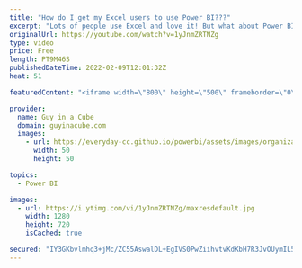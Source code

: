 ```yaml
---
title: "How do I get my Excel users to use Power BI???"
excerpt: "Lots of people use Excel and love it! But what about Power BI? Why not use both together? Patrick looks at how Excel users can take advantage of Power BI and may just start using that!  Start in Excel to connect to Power BI datasets https://docs.microsoft.com/power-bi/collaborate-share/service-connect-excel-power-bi-datasets"
originalUrl: https://youtube.com/watch?v=1yJnmZRTNZg
type: video
price: Free
length: PT9M46S
publishedDateTime: 2022-02-09T12:01:32Z
heat: 51

featuredContent: "<iframe width=\"800\" height=\"500\" frameborder=\"0\" src=\"https://www.youtube.com/embed/1yJnmZRTNZg\" allow=\"accelerometer; autoplay; encrypted-media; gyroscope; picture-in-picture\" allowfullscreen></iframe>"

provider:
  name: Guy in a Cube
  domain: guyinacube.com
  images:
    - url: https://everyday-cc.github.io/powerbi/assets/images/organizations/guyinacube.com-50x50.jpg
      width: 50
      height: 50

topics:
  - Power BI

images:
  - url: https://i.ytimg.com/vi/1yJnmZRTNZg/maxresdefault.jpg
    width: 1280
    height: 720
    isCached: true

secured: "IY3GKbvlmhq3+jMc/ZC55AswalDL+EgIVS0PwZiihvtvKdKbH7R3JvOUymIL5PXyDzbT7BBS3x8KRSi5dpBTCU8rtadYQxG7otqRyImoTk4M25BRrrWp6a3qWP2c+qr3l7WGLubxni84o7J8DrD0p6CVdP3oQHfDSgjyaqbMbaCW4xT03fVCL6JaEwBOpetcU2+XPZRRfQ62lqNKimw4PgpB47NtqU/BUCjwhsGUhqRo76OpA/AStA8jFAT2tyhfPMvKOX/C/4rXyKMqu3HIFPcJuA+vBhuvbaWWeN1IbWVlgF9UpZj7/ubT8A+VHHOT96MfnU+uBe5X1lwn3Zak4yATVbANP6ZHX4cDulq3gtAD29P/zlDcNW6aW717d/wkXx7iK7gSc2QawZP/+LIV6SV4Kt9m8CW3ZHpktX/i3XA=;g9Pii6zwQvYnlK+2khYAxw=="
---
```


